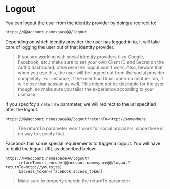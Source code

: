 # Logout

You can logout the user from the identity provider by doing a redirect to:

    https://@@account.namespace@@/logout

Depending on which identity provider the user has logged in to, it will take care of logging the user out of that identity provider.
> If you are working with social identity providers (like Google, Facebook, etc.) make sure to set your own Client ID and Secret on the Auth0 dashboard, otherwise the logout won't work. Also, beware that when you use this, the user will be logged out from the social provider completely. For instance, if the user had Gmail open on another tab, it will close that session as well. This might not be desirable for the user though, so make sure you tailor the experience according to your usecase.

If you specifcy a `returnTo` parameter, we will redirect to the url specified after the logout.

    https://@@account.namespace@@/logout?returnTo=http://somewhere

> The returnTo parameter won't work for social providers, since there is no way to specify that.

Facebook has some special requirements to trigger a logout. You will have to build the logout URL as described below:

    https://@@account.namespace@@/logout?
          returnTo=url_encode(@@account.namespace@@/logout?returnTo=http://yoursite)
          &access_token=[facebook access_token]

> Make sure to properly encode the returnTo parameter
